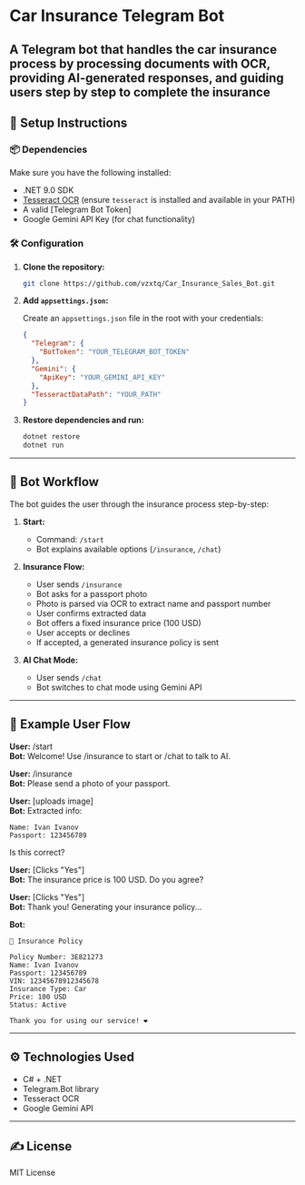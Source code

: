 # Car Insurance Telegram Bot

A Telegram bot that handles the car insurance process by processing documents with OCR, providing AI-generated responses, and guiding users step by step to complete the insurance
---

## 🚀 Setup Instructions

### 📦 Dependencies

Make sure you have the following installed:

- .NET 9.0 SDK
- [Tesseract OCR](https://github.com/tesseract-ocr/tesseract) (ensure `tesseract` is installed and available in your PATH)
- A valid [Telegram Bot Token]
- Google Gemini API Key (for chat functionality)

### 🛠 Configuration

1. **Clone the repository:**

   ```bash
   git clone https://github.com/vzxtq/Car_Insurance_Sales_Bot.git
   ```

2. **Add `appsettings.json`:**

   Create an `appsettings.json` file in the root with your credentials:

   ```json
   {
     "Telegram": {
       "BotToken": "YOUR_TELEGRAM_BOT_TOKEN"
     },
     "Gemini": {
       "ApiKey": "YOUR_GEMINI_API_KEY"
     },
     "TesseractDataPath": "YOUR_PATH"
   }
   ```

3. **Restore dependencies and run:**

   ```bash
   dotnet restore
   dotnet run
   ```

---

## 🤖 Bot Workflow

The bot guides the user through the insurance process step-by-step:

1. **Start:**
   - Command: `/start`
   - Bot explains available options (`/insurance`, `/chat`)

2. **Insurance Flow:**
   - User sends `/insurance`
   - Bot asks for a passport photo
   - Photo is parsed via OCR to extract name and passport number
   - User confirms extracted data
   - Bot offers a fixed insurance price (100 USD)
   - User accepts or declines
   - If accepted, a generated insurance policy is sent

3. **AI Chat Mode:**
   - User sends `/chat`
   - Bot switches to chat mode using Gemini API

---

## 🔧 Example User Flow

**User:** /start  
**Bot:** Welcome! Use /insurance to start or /chat to talk to AI.

**User:** /insurance  
**Bot:** Please send a photo of your passport.

**User:** [uploads image]  
**Bot:** Extracted info:
```
Name: Ivan Ivanov
Passport: 123456789
```
Is this correct?

**User:** [Clicks "Yes"]  
**Bot:** The insurance price is 100 USD. Do you agree?

**User:** [Clicks "Yes"]  
**Bot:** Thank you! Generating your insurance policy...

**Bot:**
```
📄 Insurance Policy

Policy Number: 3E821273
Name: Ivan Ivanov
Passport: 123456789
VIN: 12345678912345678
Insurance Type: Car
Price: 100 USD
Status: Active

Thank you for using our service! ❤️
```

---

## ⚙️ Technologies Used

- C# + .NET
- Telegram.Bot library
- Tesseract OCR
- Google Gemini API

---

## ✍️ License

MIT License
